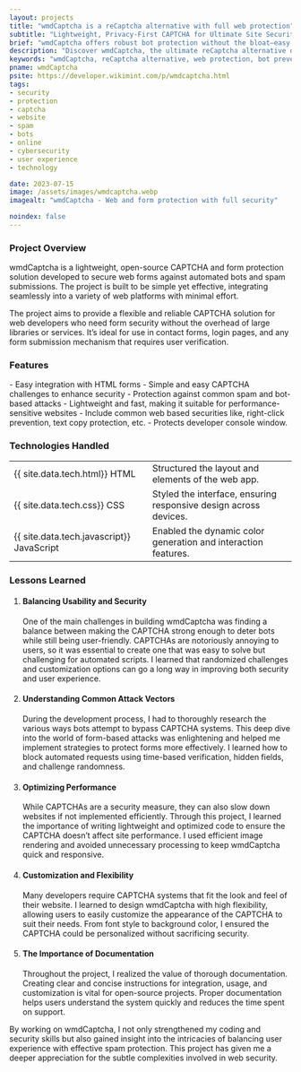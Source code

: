 ```yaml
---
layout: projects
title: "wmdCaptcha is a reCaptcha alternative with full web protection"
subtitle: "Lightweight, Privacy-First CAPTCHA for Ultimate Site Security"
brief: "wmdCaptcha offers robust bot protection without the bloat—easy to integrate, user-friendly, and privacy-respecting for a safer web experience."
description: "Discover wmdCaptcha, the ultimate reCaptcha alternative designed to provide comprehensive web protection. Enhance your site's security while ensuring a seamless user experience. Protect against bots and spam effortlessly"
keywords: "wmdCaptcha, reCaptcha alternative, web protection, bot prevention, spam protection, website security, user experience, online security solutions"
pname: wmdCaptcha
psite: https://developer.wikimint.com/p/wmdcaptcha.html
tags:
- security
- protection
- captcha
- website
- spam
- bots
- online
- cybersecurity
- user experience
- technology

date: 2023-07-15
image: /assets/images/wmdcaptcha.webp
imagealt: "wmdCaptcha - Web and form protection with full security"

noindex: false
---
```


 <div class="card shadow-sm mb-4">
    <div class="card-header">
        <h3 class="card-title">Project Overview</h3>
    </div>
    <!-- Project overview-->
    <div class="card-body">
        <p>wmdCaptcha is a lightweight, open-source CAPTCHA and form protection solution developed to secure web forms against automated bots and spam submissions. The project is built to be simple yet effective, integrating seamlessly into a variety of web platforms with minimal effort.</p>
        <p>The project aims to provide a flexible and reliable CAPTCHA solution for web developers who need form security without the overhead of large libraries or services. It’s ideal for use in contact forms, login pages, and any form submission mechanism that requires user verification.</p>
    </div>
</div>
<!-- Features -->
<div class="card shadow-sm mb-4">
    <div class="card-header">
        <h3 class="card-title">Features</h3>
    </div>
    <div class="card-body">
        - Easy integration with HTML forms
        - Simple and easy CAPTCHA challenges to enhance security
        - Protection against common spam and bot-based attacks
        - Lightweight and fast, making it suitable for performance-sensitive websites
        - Include common web based securities like, right-click prevention, text copy protection, etc.
        - Protects developer console window.
    </div>
</div>

<!-- Technologies Used -->
<div class="card shadow-sm mb-4" id="techStack">
    <div class="card-header">
        <h3 class="card-title">Technologies Handled</h3>
    </div>
    <div class="card-body">
           <table>
      <tr><td>{{ site.data.tech.html}} HTML</td><td>Structured the layout and elements of the web app.</td></tr>
      <tr><td>{{ site.data.tech.css}} CSS</td><td>Styled the interface, ensuring responsive design across devices.</td></tr>
      <tr><td>{{ site.data.tech.javascript}} JavaScript</td><td>Enabled the dynamic color generation and interaction features.</td></tr>
    </table>
    </div>
</div>

<!-- Lessons Learned -->
  <div class="card shadow-sm mb-4">
      <div class="card-header">
          <h3 class="card-title">Lessons Learned</h3>
      </div>
      <div class="card-body">
<ol>
<li><h4>Balancing Usability and Security</h4>
<p>One of the main challenges in building wmdCaptcha was finding a balance between making the CAPTCHA strong enough to deter bots while still being user-friendly. CAPTCHAs are notoriously annoying to users, so it was essential to create one that was easy to solve but challenging for automated scripts. I learned that randomized challenges and customization options can go a long way in improving both security and user experience.</p>
</li>
<li><h4>Understanding Common Attack Vectors</h4>
<p>During the development process, I had to thoroughly research the various ways bots attempt to bypass CAPTCHA systems. This deep dive into the world of form-based attacks was enlightening and helped me implement strategies to protect forms more effectively. I learned how to block automated requests using time-based verification, hidden fields, and challenge randomness.</p>
</li>

<li><h4>Optimizing Performance</h4>
<p>While CAPTCHAs are a security measure, they can also slow down websites if not implemented efficiently. Through this project, I learned the importance of writing lightweight and optimized code to ensure the CAPTCHA doesn’t affect site performance. I used efficient image rendering and avoided unnecessary processing to keep wmdCaptcha quick and responsive.</p>
</li>

<li><h4>Customization and Flexibility</h4>
<p>Many developers require CAPTCHA systems that fit the look and feel of their website. I learned to design wmdCaptcha with high flexibility, allowing users to easily customize the appearance of the CAPTCHA to suit their needs. From font style to background color, I ensured the CAPTCHA could be personalized without sacrificing security.</p>
</li>

<li><h4>The Importance of Documentation</h4>
<p>Throughout the project, I realized the value of thorough documentation. Creating clear and concise instructions for integration, usage, and customization is vital for open-source projects. Proper documentation helps users understand the system quickly and reduces the time spent on support.</p>
</li>
</ol>

<p>By working on wmdCaptcha, I not only strengthened my coding and security skills but also gained insight into the intricacies of balancing user experience with effective spam protection. This project has given me a deeper appreciation for the subtle complexities involved in web security.</p>

</div>
</div>

